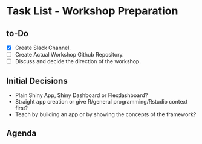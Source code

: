 # Task List - Workshop Preparation

## to-Do
- [x] Create Slack Channel.
- [ ] Create Actual Workshop Github Repository.
- [ ] Discuss and decide the direction of the workshop.

## Initial Decisions

* Plain Shiny App, Shiny Dashboard or Flexdashboard?
* Straight app creation or give R/general programming/Rstudio context first?
* Teach by building an app or by showing the concepts of the framework?

## Agenda
